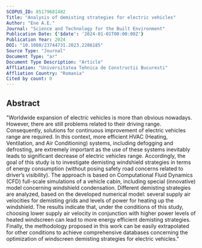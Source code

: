 ```yaml
---
SCOPUS_ID: 85179681482
Title: "Analysis of demisting strategies for electric vehicles"
Author: "Ene A.E."
Journal: "Science and Technology for the Built Environment"
Publication Date: {'$date': '2024-01-01T00:00:00Z'}
Publication Year: 2024
DOI: "10.1080/23744731.2023.2286185"
Source Type: "Journal"
Document Type: "ar"
Document Type Description: "Article"
Affliation: "Universitatea Tehnica de Constructii Bucuresti"
Affliation Country: "Romania"
Cited by count: 0
---
```


## Abstract
"Worldwide expansion of electric vehicles is more than obvious nowadays. However, there are still problems related to their driving range. Consequently, solutions for continuous improvement of electric vehicles range are required. In this context, more efficient HVAC (Heating, Ventilation, and Air Conditioning) systems, including defogging and defrosting, are extremely important as the use of these systems inevitably leads to significant decrease of electric vehicles range. Accordingly, the goal of this study is to investigate demisting windshield strategies in terms of energy consumption (without posing safety road concerns related to driver’s visibility). The approach is based on Computational Fluid Dynamics (CFD) full-scale simulations of a vehicle cabin, including special (innovative) model concerning windshield condensation. Different demisting strategies are analyzed, based on the developed numerical model: several supply air velocities for demisting grids and levels of power for heating up the windshield. The results indicate that, under the conditions of this study, choosing lower supply air velocity in conjunction with higher power levels of heated windscreen can lead to more energy efficient demisting strategies. Finally, the methodology proposed in this work can be easily extrapolated for other conditions to achieve comprehensive databases concerning the optimization of windscreen demisting strategies for electric vehicles."
